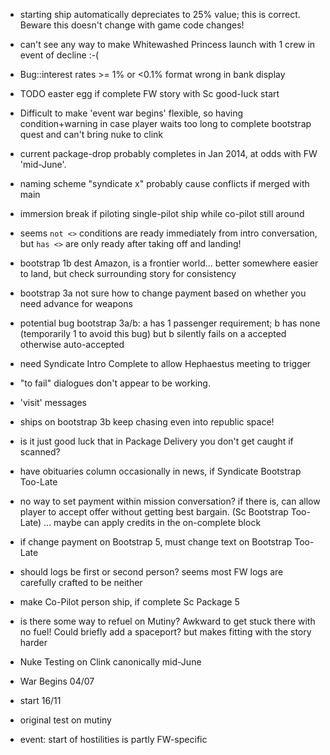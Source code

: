 - starting ship automatically depreciates to 25% value; this is correct. Beware this doesn't change with game code changes!
- can't see any way to make Whitewashed Princess launch with 1 crew in event of decline :-(
- Bug::interest rates >= 1% or <0.1% format wrong in bank display
- TODO easter egg if complete FW story with Sc good-luck start
- Difficult to make 'event war begins' flexible, so having condition+warning in case player waits too long to complete bootstrap quest and can't bring nuke to clink
- current package-drop probably completes in Jan 2014, at odds with FW 'mid-June'.
- naming scheme "syndicate x" probably cause conflicts if merged with main
- immersion break if piloting single-pilot ship while co-pilot still around
- seems `not <>` conditions are ready immediately from intro conversation, but `has <>` are only ready after taking off and landing!
- bootstrap 1b dest Amazon, is a frontier world... better somewhere easier to land, but check surrounding story for consistency
- bootstrap 3a not sure how to change payment based on whether you need advance for weapons
- potential bug bootstrap 3a/b: a has 1 passenger requirement; b has none (temporarily 1 to avoid this bug) but b silently fails on a accepted otherwise auto-accepted
- need Syndicate Intro Complete to allow Hephaestus meeting to trigger
- "to fail" dialogues don't appear to be working.
- 'visit' messages
- ships on bootstrap 3b keep chasing even into republic space!
- is it just good luck that in Package Delivery you don't get caught if scanned?
- have obituaries column occasionally in news, if Syndicate Bootstrap Too-Late
- no way to set payment within mission conversation? if there is, can allow player to accept offer without getting best bargain. (Sc Bootstrap Too-Late) ... maybe can apply credits in the on-complete block
- if change payment on Bootstrap 5, must change text on Bootstrap Too-Late
- should logs be first or second person? seems most FW logs are carefully crafted to be neither
- make Co-Pilot person ship, if complete Sc Package 5
- is there some way to refuel on Mutiny? Awkward to get stuck there with no fuel! Could briefly add a spaceport? but makes fitting with the story harder


- Nuke Testing on Clink canonically mid-June
- War Begins 04/07
- start 16/11
- original test on mutiny

- event: start of hostilities is partly FW-specific